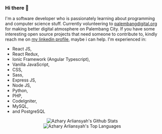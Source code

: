 ### Hi there 👋

I'm a software developer who is passionately learning about programming and computer science stuff. Currently volunteering to [palembangdigital.org](https://palembangdigital.org) for making better digital atmosphere on Palembang City. If you have some interesting open source projects that need someone to contribute to, kindly reach me on [my linkedin profile](https://www.linkedin.com/in/azhary-arliansyah), maybe i can help. I'm experienced in: 
- React JS, 
- React Redux, 
- Ionic Framework (Angular Typescript), 
- Vanilla JavaScript, 
- CSS, 
- Sass, 
- Express JS, 
- Node JS, 
- Python, 
- PHP, 
- CodeIgniter, 
- MySQL, 
- and PostgreSQL 

<center>
  <img src="https://github-readme-stats.vercel.app/api?username=azhry&&show_icons=true&&theme=merko" alt="Azhary Arliansyah's Github Stats"/>
  <br/>
  <img src="https://github-readme-stats.vercel.app/api/top-langs/?username=azhry&&layout=compact&&theme=merko" alt="Azhary Arliansyah's Top Languages"/>
</center>

<!--
**azhry/azhry** is a ✨ _special_ ✨ repository because its `README.md` (this file) appears on your GitHub profile.

Here are some ideas to get you started:

- 🔭 I’m currently working on ...
- 🌱 I’m currently learning ...
- 👯 I’m looking to collaborate on ...
- 🤔 I’m looking for help with ...
- 💬 Ask me about ...
- 📫 How to reach me: ...
- 😄 Pronouns: ...
- ⚡ Fun fact: ...
-->

